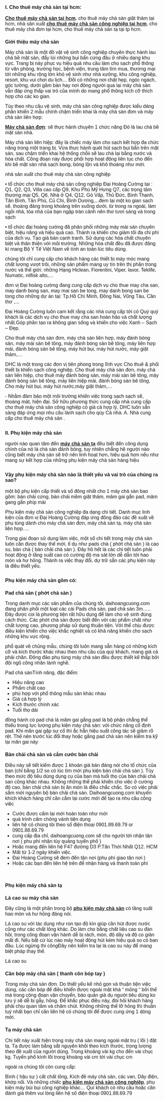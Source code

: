 <h2><strong><span style="font-family:arial,helvetica,sans-serif; font-size:medium">I. Cho thuê máy chà sàn tại hcm:</span></strong></h2>

<p><span style="font-family:arial,helvetica,sans-serif; font-size:medium"><a href="http://daihoangcuong.com/tin-tuc/cho-thue-may-cha-san-cong-nghiep-tai-hcm-300.html" title="cho thuê máy chà sàn tại hcm"><strong>Cho thuê máy chà sàn tại hcm</strong></a>, cho thuê máy chà sàn giặt thảm tại hcm, nhà sản xuất <a href="http://daihoangcuong.com/tin-tuc/cho-thue-may-cha-san-cong-nghiep-tai-hcm-300.html" title="cho thuê máy chà sàn công nghiệp tại hcm"><strong>cho thuê máy chà sàn công nghiệp tại hcm</strong></a>, cho thuê máy chà đơn tại hcm, cho thuê máy chà sàn tạ tại tp hcm.</span></p>

<h3><span style="font-family:arial,helvetica,sans-serif; font-size:medium"><strong>Giới thiệu máy chà sàn</strong></span></h3>

<p><span style="font-family:arial,helvetica,sans-serif; font-size:medium">Máy chà sàn là một đồ vật vệ sinh công nghiệp chuyên thực hành lau chà bề mặt sàn, đẩy lùi những bụi bẩn cứng đầu ở nhiều dạng khu vực. Trang bị này phục vụ hiệu quả nhu cầu làm cho sạch phổ thông từ văn phòng, trường học, bệnh viện, trung tâm tìm mua, thương mại tới những khu rộng lớn khó vệ sinh như nhà xưởng, khu công nghiệp, resort, khu vui chơi du lịch&hellip; Đối có những nơi chật hẹp, ngóc ngách, góc tường, dưới gầm bàn hay nơi đông người qua lại máy chà sàn vẫn đáp ứng thấp vai trò của mình do mang phổ thông kích cỡ thích hợp cho các ko gian.</span></p>

<p><span style="font-family:arial,helvetica,sans-serif; font-size:medium">Tùy theo nhu cầu vệ sinh, máy chà sàn công nghiệp được kiểu dáng phân khiến 2 mẫu chính chậm triển khai là máy chà sàn đơn và máy chà sàn liên hợp:</span></p>

<p><span style="font-family:arial,helvetica,sans-serif; font-size:medium"><a href="https://maychasandhc.blogspot.com/p/may-cha-san-don.html" title="máy chà sàn đơn"><strong>Máy chà sàn đơn</strong></a>: sẽ thực hành chuyên 1 chức năng Đó là lau chà bề mặt sàn nhà.</span></p>

<p><span style="font-family:arial,helvetica,sans-serif; font-size:medium">Máy chà sàn liên hiệp: đây là chiếc máy làm cho sạch kết hợp đa chức năng trong một trang bị. Vừa thực hành quét hút sạch bụi bẩn trên mặt sàn, sau chậm triển khai hệ thống chỗii sẽ lau chà lại bằng nước và hóa chất. Công đoạn này được phối hợp hoạt động liên tục cho đến khi bề mặt sàn nhà sạch bong, bóng lộn và khô thoáng như mới.</span></p>

<p><span style="font-family:arial,helvetica,sans-serif; font-size:medium">nhà sản xuất cho thuê máy chà sàn công nghiệp</span></p>

<p><span style="font-family:arial,helvetica,sans-serif; font-size:medium">&bull; tổ chức cho thuê máy chà sàn công nghiệp Đại Hoàng Cường tại : Q1, Q2, Q3, Villa cao cấp Q9, Khu Phú Mỹ Hưng Q7, các trọng tâm thương mại Q5, Q6, Nhà ở Q4, Q12, Gò Vấp, Thủ Đức, Bình Thạnh, Tân Bình, Tân Phú, Củ Chi, Bình Dương,...đem lại một ko gian sạch sẽ, thoáng đảng trong khoảng trên xuống dưới, từ trong ra ngoài, làm ngôi nhà, tòa nhà của bạn ngập tràn cảnh nên thơ tươi sáng và trong sạch</span></p>

<p><span style="font-family:arial,helvetica,sans-serif; font-size:medium">&bull; tổ chức đại hoàng cường đã phân phối những máy mài sàn chuyên biệt, hiệu năng và hiệu quả cao. Thành ra khiến cho giảm tối đa chi phí của dịch vụ. Tạo giá bán cạnh tranh. Sử dụng các hóa chất chuyên biệt và thân thiện với môi trường. Những hóa chất đều đã được đăng kí mang Bộ Y Tế Việt Nam về tính an toàn lúc tiêu dùng.</span></p>

<p><span style="font-family:arial,helvetica,sans-serif; font-size:medium">chúng tôi chỉ cung cấp cho khách hàng các thiết bị máy móc mang chất lượng vượt trôi, những sản phẩm mang uy tín trên thị phần trong nước và thế giới: những Hạng Hiclean, Fiorentini, Viper, lavor, Teklife, Numatic, nilfisk alto,&hellip;</span></p>

<p><span style="font-family:arial,helvetica,sans-serif; font-size:medium">đơn vị Đại hoàng cường đang cung cấp dịch vụ cho thue may cha san, may danh bong san, may mai san be tong, may danh bong san be tong cho những dự án tại: Tp.Hồ Chí Minh, Đồng Nai, Vũng Tàu, Cần thơ ,...</span></p>

<p><span style="font-family:arial,helvetica,sans-serif; font-size:medium">Đại Hoàng Cường luôn cam kết rằng các nhà cung cấp tới có Quý quý khách là các dịch vụ cho thue may cha san hoàn hảo và chất lượng nhất.Góp phần tạo ra không gian sống và khiến cho việc Xanh &ndash; Sạch &ndash; Đẹp.</span></p>

<p><span style="font-family:arial,helvetica,sans-serif; font-size:medium">Cho thuê máy chà sàn đơn, máy chà sàn liên hợp, máy đánh bóng sàn, máy mài sàn bê tông, máy đánh bóng sàn bê tông, máy liên hợp mài, đánh bóng sàn bê tông, máy hút bụi, máy hút nước, máy giặt thảm,&hellip;</span></p>

<p><span style="font-family:arial,helvetica,sans-serif; font-size:medium">DHC là một trong các đơn vị tiên phong trong lĩnh vực Cho thuê &amp; phối thiết bị khiến sạch công nghiệp. Cho thuê máy chà sàn đơn, máy chà sàn liên hiệp, cho thuê máy đánh bóng sàn, máy mài sàn bê tông, máy đánh bóng sàn bê tông, máy liên hiệp mài, đánh bóng sàn bê tông, Cho máy hút bụi, máy hút nước,máy giặt thảm,&hellip;</span></p>

<p><span style="font-family:arial,helvetica,sans-serif; font-size:medium">- Nhằm đảm bảo một môi trường khiến việc trong sạch sạch sẽ, thoáng mát, hiện đại. Sở hữu phương thức cung cấp nhà cung cấp cho thuê máy chà sàn công nghiệp có giá cả hợp lý, DHC luôn sẵn sàng đáp ứng mọi nhu cầu lành sạch cho qúy Cả nhà. A. Nhà cung cấp cho thuê máy chà sàn .</span></p>

<h2><span style="font-family:arial,helvetica,sans-serif; font-size:medium"><strong>II. Phụ kiện máy chà sàn</strong></span></h2>

<p><span style="font-family:arial,helvetica,sans-serif; font-size:medium">người nào quan tâm đến <a href="http://daihoangcuong.com/san-pham/may-cha-san-ta-karva-kvg17f-391.htm" title="may chà sàn tạ"><strong>máy chà sàn tạ</strong></a> đều biết đến công dụng chính của nó là chà sàn đánh bóng, tuy nhiên chẳng hề người nào cũng biết máy chà sàn sẽ trở nên linh hoạt hơn, hiệu quả hơn nếu như mang sự kết hợp của những phụ kiện máy chà sàn hàng hiệu</span></p>

<h2><span style="font-family:arial,helvetica,sans-serif; font-size:medium">Vậy phụ kiện máy chà sàn nào là thiết yếu và vai trò của chúng ra sao?</span></h2>

<p><span style="font-family:arial,helvetica,sans-serif; font-size:medium">một bộ phụ kiện cấp thiết và số đông nhất cho 1 máy chà sàn bao gồm: bàn chải cứng, bàn chải mềm giặt thảm, mâm gai gắn pad, mâm gang gắn phíp mài</span></p>

<p><span style="font-family:arial,helvetica,sans-serif; font-size:medium">Phụ kiện máy chà sàn công nghiệp đa dạng chi tiết. Danh mục linh kiện của đơn vị Đại Hoàng Cường đáp ứng đông đảo các đề xuất về phụ tùng dành cho máy chà sàn đơn, máy chà sàn tạ, máy chà sàn liên hợp&hellip;.</span></p>

<p><span style="font-family:arial,helvetica,sans-serif; font-size:medium">Trong giai đoạn sử dụng làm việc, một số chi tiết trong máy chà sàn luôn cần được thay thế mới, tỉ dụ như pads chà ( phớt chà sàn ) lá cao su, bàn chà ( bàn chải chà sàn ). Đây hồ hết là các chi tiết luôn phải hoạt động ở tầng suất cao có cường độ ma sát lớn dễ dẫn tới hao mòn và hư hỏng. Thành ra việc thay đổi, dự trữ sẵn các phụ kiện này là điều thiết yếu.</span></p>

<h2><span style="font-family:arial,helvetica,sans-serif; font-size:medium">Phụ kiện máy chà sàn gồm có:</span></h2>

<h3><span style="font-family:arial,helvetica,sans-serif; font-size:medium">Pad chà sàn ( phớt chà sàn )</span></h3>

<p><span style="font-family:arial,helvetica,sans-serif; font-size:medium">Trong danh mục các sản phẩm của chúng tôi, daihoangcuong.com đang phân phối một loạt các cái Pads chà sàn, pad chà sàn 3m&hellip;.. Đây được coi là phương tiện rất hữu dụng để làm cho vệ sinh đúng cách thức. Các phớt chà sàn được biết đến với các phẩm chất như chất lượng cao, phương pháp sử dụng thuận tiện. Với thể chịu được điều kiện khiến cho việc khắc nghiệt và có khả năng khiến cho sạch những khu vực rộng.</span></p>

<p><span style="font-family:arial,helvetica,sans-serif; font-size:medium">phổ quát về chủng mẫu, chúng tôi luôn mang sẵn hàng có những kích cỡ và kích thước khác nhau theo nhu cầu của quý khách, mang giá cả phải chăn. Đông đảo phụ tùng máy chà sàn đều được thiết kế thấp bởi đội ngũ công nhân lành nghề.</span></p>

<p><span style="font-family:arial,helvetica,sans-serif; font-size:medium">Pad chà sànTính năng, đặc điểm:</span></p>

<ul>
	<li><span style="font-family:arial,helvetica,sans-serif; font-size:medium">Hiệu năng cao</span></li>
	<li><span style="font-family:arial,helvetica,sans-serif; font-size:medium">Phẩm chất cao</span></li>
	<li><span style="font-family:arial,helvetica,sans-serif; font-size:medium">phù hợp với phổ thông mẫu sàn khác nhau</span></li>
	<li><span style="font-family:arial,helvetica,sans-serif; font-size:medium">Giá cả hợp lý</span></li>
	<li><span style="font-family:arial,helvetica,sans-serif; font-size:medium">Kích thước chính xác</span></li>
	<li><span style="font-family:arial,helvetica,sans-serif; font-size:medium">Tuổi thọ dài</span></li>
</ul>

<p><span style="font-family:arial,helvetica,sans-serif; font-size:medium">đồng hành có pad chà là măm gai gắng pad là bộ phận chẳng thể thiếu trong lực lượng phụ kiện máy chà sàn: với chức năng cố định pad. Khi măn gai gặp sự cố thì ắc hẵn hiệu suất công tác sẽ giảm rõ rệt. Thế nên trước lúc đổi thay hoặc gắng pad chà sàn nên kiểm tra kỹ lại măn gai này</span></p>

<h3><span style="font-family:arial,helvetica,sans-serif; font-size:medium">Bàn chải chà sàn và cắm cước bàn chải</span></h3>

<p><span style="font-family:arial,helvetica,sans-serif; font-size:medium">Điều này sẽ tiết kiếm được 1 khoản giá bán đáng nói cho tổ chức của bạn (chỉ bằng 1/2 so có lúc tìm mới phụ kiện bàn chải chà sàn ). Tùy theo mức độ tiêu dùng dụng cụ của bạn mà tuổi thọ của bàn chải chà san cũng khác nhau. Không những thế phải khiến cho việc ở cường độ cao, bàn chải chà sàn bị ăn mòn là điều chắc chắc. So có việc phải sắm mới nguyên bộ bàn chải chà sàn. Daihoangcuong.com khuyến khích khách hàng chỉ cần cắm lại cước mới để tạo ra nhu cầu công việc</span></p>

<ul>
	<li><span style="font-family:arial,helvetica,sans-serif; font-size:medium">Cước được cấm lại mới hoàn toàn như mới</span></li>
	<li><span style="font-family:arial,helvetica,sans-serif; font-size:medium">quá trình cấm chóng vánh tiện dụng</span></li>
	<li><span style="font-family:arial,helvetica,sans-serif; font-size:medium">liên hệ có chúng tôi theo số điện thoại 0901.89.69.79 or 0901.88.69.79</span></li>
	<li><span style="font-family:arial,helvetica,sans-serif; font-size:medium">cung cấp địa chỉ, daihoangcuong.com sẽ cho người tới nhận tận nơi ( phu phí nhận tùy quảng tuyến phố )</span></li>
	<li><span style="font-family:arial,helvetica,sans-serif; font-size:medium">Hoặc mang đến liên hệ F47 đường D3 P.Tân Thới Nhất Q12. HCM</span></li>
	<li><span style="font-family:arial,helvetica,sans-serif; font-size:medium">Mất từ 1-2 ngày khiến việc.</span></li>
	<li><span style="font-family:arial,helvetica,sans-serif; font-size:medium">Đai Hoàng Cường sẽ đem đến tận nơi (phụ phí giao tận nơi )</span></li>
	<li><span style="font-family:arial,helvetica,sans-serif; font-size:medium">Hoặc các bạn đến liên hệ trên để nhận hàng và thanh toán phí</span></li>
</ul>

<p>&nbsp;</p>

<h3><span style="font-family:arial,helvetica,sans-serif; font-size:medium">Phụ kiện máy chà sàn tạ</span></h3>

<h3><span style="font-family:arial,helvetica,sans-serif; font-size:medium">Lá cao su máy chà sàn</span></h3>

<p><span style="font-family:arial,helvetica,sans-serif; font-size:medium">Đây cũng là một phần trong bộ <a href="http://daihoangcuong.com/tin-tuc/phu-kien-may-cha-san-chinh-hang-246.html" title="phụ kiện máy chà sàn"><strong>phụ kiện máy chà sàn</strong></a> có tầng suất hao mòn và hư hỏng đáng nói.</span></p>

<p><span style="font-family:arial,helvetica,sans-serif; font-size:medium">Lá cao su với tác dụng như ron tạo độ kín giúp cần hút được nước cũng như các chất lỏng khác. Do làm cho bằng chất liệu cao su đàn hồi, trong công đoạn vận hành dễ bị rách, mòn, độ dầy và độ co giản mất đi. Nếu bất cứ lúc nào máy hoạt động hút kém hiệu quả so có ban đầu. Lúc ngừng thi côngĐây nên kiểm tra lại lá cao su này để mang biệt pháp thay thế.</span></p>

<p><span style="font-family:arial,helvetica,sans-serif; font-size:medium">Lá cao su</span></p>

<h3><span style="font-family:arial,helvetica,sans-serif; font-size:medium">Cần bóp máy chà sàn ( thanh côn bóp tay )</span></h3>

<p><span style="font-family:arial,helvetica,sans-serif; font-size:medium">Trong máy chà sàn đơn. Do thiết yếu kế nhỏ gọn và thuận tiện việc dùng, các cần bóp để điều khiển được ngoài mặt khá &ldquo; mỏng &ldquo; bởi thế mà trong công đoạn vận chuyển, bảo quản giả dụ người tiêu dùng ko lưu ý sẽ dễ bị gẫy, hỏng. Để khắc phục điều này, đòi hỏi khách hàng phải chịu quan tâm và chăm chút. Không những thế lỡ hỏng thì thuần tuý nhất bạn chỉ cần liên hệ có chúng tôi để được cung ứng 1 dòng mới.</span></p>

<h3><span style="font-family:arial,helvetica,sans-serif; font-size:medium">Tạ máy chà sàn</span></h3>

<p><span style="font-family:arial,helvetica,sans-serif; font-size:medium">Chi tiết này xuất hiện trong máy chà sàn mang ngoài mặt trụ ( lõi ) đặt tạ. Tạ được làm bằng sắt nguyên khối theo kích thước, trọng lượng theo đề xuất của người dùng. Trong khoảng vài kg cho đến vài chục kg. Tuyến phố kính lõi trong khoảng vài cm tới vài chục cm</span></p>

<p><span style="font-family:arial,helvetica,sans-serif; font-size:medium">ngoài ra chúng tôi còn cung cấp:</span></p>

<p><span style="font-family:arial,helvetica,sans-serif; font-size:medium">Bình ( hậu sự ) cất chất lỏng, Kích đề máy chà sàn, các van, Dây điện, khớp nối. Và những chiếc <a href="http://daihoangcuong.com/tin-tuc/phu-kien-may-cha-san-chinh-hang-246.html" title="phụ kiện máy chà sàn công nghiệp"><strong>phụ kiện máy chà sàn công nghiệp</strong></a>, phụ kiện máy búi bụi công nghiệp khác&hellip; Quí khách có nhu cầu hoặc cần đánh giá thêm vui lòng liên hệ số điện thoại 0901.88.69.79</span></p>
